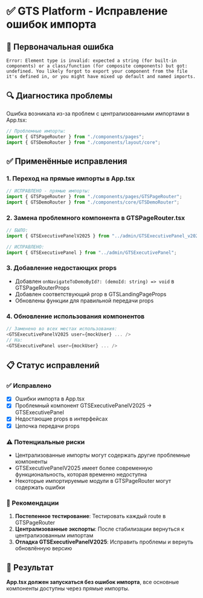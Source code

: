 # ✅ GTS Platform - Исправление ошибок импорта

## 🚨 Первоначальная ошибка
```
Error: Element type is invalid: expected a string (for built-in components) or a class/function (for composite components) but got: undefined. You likely forgot to export your component from the file it's defined in, or you might have mixed up default and named imports.
```

## 🔍 Диагностика проблемы
Ошибка возникала из-за проблем с централизованными импортами в App.tsx:
```typescript
// Проблемные импорты:
import { GTSPageRouter } from "./components/pages";
import { GTSDemoRouter } from "./components/layout/core";
```

## ✅ Применённые исправления

### 1. **Переход на прямые импорты в App.tsx**
```typescript
// ИСПРАВЛЕНО - прямые импорты:
import { GTSPageRouter } from "./components/pages/GTSPageRouter";
import { GTSDemoRouter } from "./components/core/GTSDemoRouter";
```

### 2. **Замена проблемного компонента в GTSPageRouter.tsx**
```typescript
// БЫЛО:
import { GTSExecutivePanelV2025 } from "../admin/GTSExecutivePanel_v2025";

// ИСПРАВЛЕНО:
import { GTSExecutivePanel } from "../admin/GTSExecutivePanel";
```

### 3. **Добавление недостающих props**
- Добавлен `onNavigateToDemoById?: (demoId: string) => void` в GTSPageRouterProps
- Добавлен соответствующий prop в GTSLandingPageProps
- Обновлены функции для правильной передачи props

### 4. **Обновление использования компонентов**
```typescript
// Заменено во всех местах использования:
<GTSExecutivePanelV2025 user={mockUser} ... />
// На:
<GTSExecutivePanel user={mockUser} ... />
```

## 📋 Статус исправлений

### ✅ Исправлено
- [x] Ошибки импорта в App.tsx
- [x] Проблемный компонент GTSExecutivePanelV2025 → GTSExecutivePanel
- [x] Недостающие props в интерфейсах
- [x] Цепочка передачи props

### ⚠️ Потенциальные риски  
- Централизованные импорты могут содержать другие проблемные компоненты
- GTSExecutivePanelV2025 имеет более современную функциональность, которая временно недоступна
- Некоторые импортируемые модули в GTSPageRouter могут содержать ошибки

### 🎯 Рекомендации
1. **Постепенное тестирование**: Тестировать каждый route в GTSPageRouter
2. **Централизованные экспорты**: После стабилизации вернуться к централизованным импортам
3. **Отладка GTSExecutivePanelV2025**: Исправить проблемы и вернуть обновлённую версию

## 🚀 Результат
**App.tsx должен запускаться без ошибок импорта**, все основные компоненты доступны через прямые импорты.